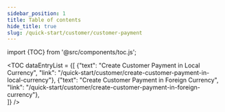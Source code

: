 ```yaml
---
sidebar_position: 1
title: Table of contents
hide_title: true 
slug: /quick-start/customer/customer-payment 
---
```


import {TOC} from '@src/components/toc.js';

<TOC
dataEntryList = {[
{"text": "Create Customer Payment in Local Currency", "link": "/quick-start/customer/create-customer-payment-in-local-currency"}, 
{"text": "Create Customer Payment in Foreign Currency", "link": "/quick-start/customer/create-customer-payment-in-foreign-currency"},   
]}
/>
